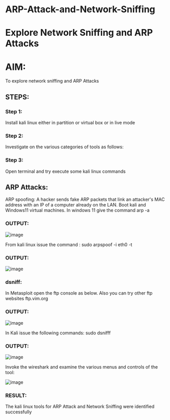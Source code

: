 # ARP-Attack-and-Network-Sniffing
# Explore Network Sniffing and ARP Attacks

# AIM:

To explore network sniffing and ARP Attacks

## STEPS:

### Step 1:

Install kali linux either in partition or virtual box or in live mode

### Step 2:

Investigate on the various categories of tools as follows:


### Step 3:
Open terminal and try execute some kali linux commands

## ARP Attacks:  
ARP spoofing: A hacker sends fake ARP packets that link an attacker's MAC address with an IP of a computer already on the LAN. 
Boot kali and Windows11 virtual machines.
In windows 11 give the command arp -a
### OUTPUT:
![image](https://github.com/danush564/ARP-Attack-and-Network-Sniffing/assets/98585166/6efd9ac0-30d9-4336-83ee-4e948da44a21)

From kali linux issue the command :
sudo arpspoof -i eth0 -t <target system> <gateway>


### OUTPUT:

![image](https://github.com/danush564/ARP-Attack-and-Network-Sniffing/assets/98585166/d48deec5-d5c4-482d-b81a-c969cff395c6)

###  dsniff:

In Metasploit open the ftp console as below. Also you can try other ftp websites ftp.vim.org
### OUTPUT:

![image](https://github.com/danush564/ARP-Attack-and-Network-Sniffing/assets/98585166/a1b596d3-b7f2-40b5-8daf-12fef164600c)


In Kali issue the following commands:
sudo dsnifff
### OUTPUT:

![image](https://github.com/danush564/ARP-Attack-and-Network-Sniffing/assets/98585166/2fbdd64e-e2ee-4933-8241-1e075a132ccb)

Invoke the wireshark and examine the various menus  and controls of the tool:

![image](https://github.com/danush564/ARP-Attack-and-Network-Sniffing/assets/98585166/2f7bbd57-921e-40a5-96da-2d4b7d42cba8)

### RESULT:
The kali linux tools for ARP Attack and Network Sniffing were identified successfully

